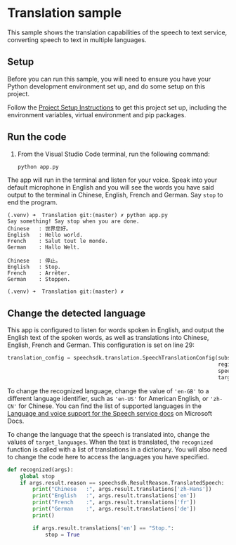 # Translation sample

This sample shows the translation capabilities of the speech to text service, converting speech to text in multiple languages.

## Setup

Before you can run this sample, you will need to ensure you have your Python development environment set up, and do some setup on this project.

Follow the [Project Setup Instructions](../ProjectSetup.md) to get this project set up, including the environment variables, virtual environment and pip packages.

## Run the code

1. From the Visual Studio Code terminal, run the following command:

    ```sh
    python app.py
    ```

The app will run in the terminal and listen for your voice. Speak into your default microphone in English and you will see the words you have said output to the terminal in Chinese, English, French and German. Say `stop` to end the program.

```output
(.venv) ➜  Translation git:(master) ✗ python app.py
Say something! Say stop when you are done.
Chinese   : 世界您好。
English   : Hello world.
French    : Salut tout le monde.
German    : Hallo Welt.

Chinese   : 停止。
English   : Stop.
French    : Arrêter.
German    : Stoppen.

(.venv) ➜  Translation git:(master) ✗
```

## Change the detected language

This app is configured to listen for words spoken in English, and output the English text of the spoken words, as well as translations into Chinese, English, French and German. This configuration is set on line 29:

```python
translation_config = speechsdk.translation.SpeechTranslationConfig(subscription=key,
                                                                   region=region,
                                                                   speech_recognition_language='en-GB',
                                                                   target_languages=('zh-Hans', 'en', 'fr', 'de'))
```

To change the recognized language, change the value of `'en-GB'` to a different language identifier, such as `'en-US'` for American English, or `'zh-CN'` for Chinese. You can find the list of supported languages in the [Language and voice support for the Speech service docs](https://docs.microsoft.com/azure/cognitive-services/speech-service/language-support?WT.mc_id=build2020_ca-github-jabenn) on Microsoft Docs.

To change the language that the speech is translated into, change the values of `target_languages`. When the text is translated, the `recognized` function is called with a list of translations in a dictionary. You will also need to change the code here to access the languages you have specified.

```python
def recognized(args):
    global stop
    if args.result.reason == speechsdk.ResultReason.TranslatedSpeech:
        print("Chinese   :", args.result.translations['zh-Hans'])
        print("English   :", args.result.translations['en'])
        print("French    :", args.result.translations['fr'])
        print("German    :", args.result.translations['de'])
        print()

        if args.result.translations['en'] == "Stop.":
            stop = True
```
